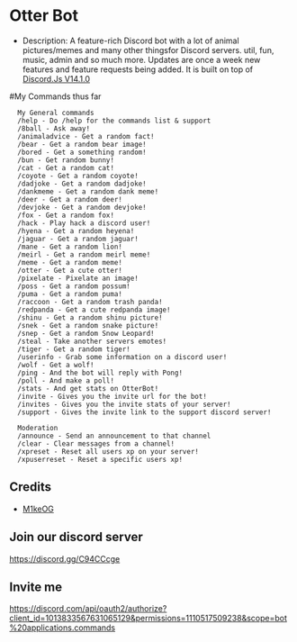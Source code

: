 # Otter Bot

- Description: A feature-rich Discord bot with a lot of animal pictures/memes and many other thingsfor Discord servers. util, fun, music, admin and so much more. Updates are once a week new features and feature requests being added. It is built on top of [Discord.Js V14.1.0](https://discord.js.org/)

#My Commands thus far

      My General commands
      /help - Do /help for the commands list & support
      /8ball - Ask away!
      /animaladvice - Get a random fact!
      /bear - Get a random bear image!
      /bored - Get a something random!
      /bun - Get random bunny!
      /cat - Get a random cat!
      /coyote - Get a random coyote!
      /dadjoke - Get a random dadjoke!
      /dankmeme - Get a random dank meme!
      /deer - Get a random deer!
      /devjoke - Get a random devjoke!
      /fox - Get a random fox!
      /hack - Play hack a discord user!
      /hyena - Get a random heyena!
      /jaguar - Get a random jaguar!
      /mane - Get a random lion!
      /meirl - Get a random meirl meme!
      /meme - Get a random meme!
      /otter - Get a cute otter!
      /pixelate - Pixelate an image!
      /poss - Get a random possum!
      /puma - Get a random puma!
      /raccoon - Get a random trash panda!
      /redpanda - Get a cute redpanda image!
      /shinu - Get a random shinu picture!
      /snek - Get a random snake picture!
      /snep - Get a random Snow Leopard!
      /steal - Take another servers emotes!
      /tiger - Get a random tiger!
      /userinfo - Grab some information on a discord user!
      /wolf - Get a wolf!
      /ping - And the bot will reply with Pong!
      /poll - And make a poll!
      /stats - And get stats on OtterBot!
      /invite - Gives you the invite url for the bot!
      /invites - Gives you the invite stats of your server!
      /support - Gives the invite link to the support discord server!      
      
      Moderation 
      /announce - Send an announcement to that channel
      /clear - Clear messages from a channel!
      /xpreset - Reset all users xp on your server!
      /xpuserreset - Reset a specific users xp!
      

## Credits

- [M1keOG](https://github.com/M1ke0G/)

## Join our discord server
<https://discord.gg/C94CCcge>

## Invite me
<https://discord.com/api/oauth2/authorize?client_id=1013833567631065129&permissions=1110517509238&scope=bot%20applications.commands>
